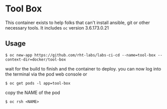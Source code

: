 # Tool Box

This container exists to help folks that can't install ansible, git or other necessary tools. It includes `oc` version 3.6.173.0.21

## Usage

`$ oc new-app https://github.com/rht-labs/labs-ci-cd --name=tool-box --context-dir=docker/tool-box`

wait for the build to finish and the container to deploy. you can now log into the terminal via the pod web console or

`$ oc get pods -l app=tool-box`

copy the NAME of the pod

`$ oc rsh <NAME>`

